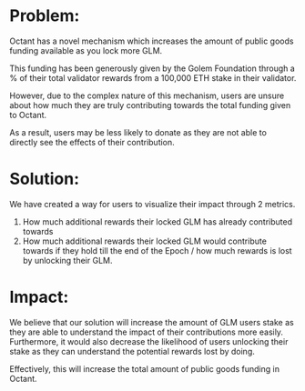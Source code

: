 # Problem: 
Octant has a novel mechanism which increases the amount of public goods funding available as you lock more GLM. 

This funding has been generously given by the Golem Foundation through a % of their total validator rewards from a 100,000 ETH stake in their validator. 

However, due to the complex nature of this mechanism, users are unsure about how much they are truly contributing towards the total funding given to Octant. 

As a result, users may be less likely to donate as they are not able to directly see the effects of their contribution.

# Solution: 
We have created a way for users to visualize their impact through 2 metrics. 
1. How much additional rewards their locked GLM has already contributed towards
2. How much additional rewards their locked GLM would contribute towards if they hold till the end of the Epoch / how much rewards is lost by unlocking their GLM.

# Impact:
We believe that our solution will increase the amount of GLM users stake as they are able to understand the impact of their contributions more easily. Furthermore, it would also decrease the likelihood of users unlocking their stake as they can understand the potential rewards lost by doing. 

Effectively, this will increase the total amount of public goods funding in Octant.
